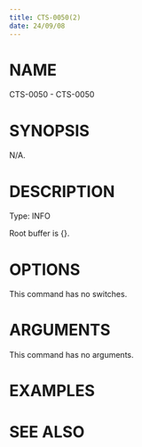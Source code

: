 ```yaml
---
title: CTS-0050(2)
date: 24/09/08
---
```


# NAME

CTS-0050 - CTS-0050

# SYNOPSIS

N/A.

# DESCRIPTION

Type: INFO

Root buffer is {}.

# OPTIONS

This command has no switches.

# ARGUMENTS

This command has no arguments.

# EXAMPLES

# SEE ALSO

